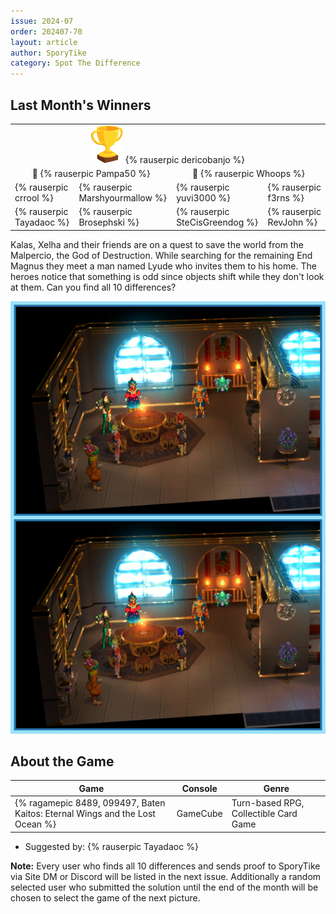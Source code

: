 ```yaml
---
issue: 2024-07
order: 202407-70
layout: article
author: SporyTike
category: Spot The Difference
---
```


## Last Month's Winners

<table><tbody>
  <tr>
    <td colspan="4" style="text-align: center; vertical-align: middle;"><div class="bingo-winner-small"><img src="../../img/trophy_small.png"/> {% rauserpic dericobanjo %}</div></td>
  </tr>
  <tr>
    <td colspan="2" style="text-align: center; vertical-align: middle;">🥈 {% rauserpic Pampa50 %}</td>
    <td colspan="2" style="text-align: center; vertical-align: middle;">🥉 {% rauserpic Whoops %}</td>
  </tr>
  <tr>
    <td>{% rauserpic crrool %}</td>
    <td>{% rauserpic Marshyourmallow %}</td>
    <td>{% rauserpic yuvi3000 %}</td>
    <td>{% rauserpic f3rns %}</td>
  </tr>
  <tr>
    <td>{% rauserpic Tayadaoc %}</td>
    <td>{% rauserpic Brosephski %}</td>
    <td>{% rauserpic SteCisGreendog %}</td>
    <td>{% rauserpic RevJohn %}</td>
  </tr>
</tbody></table>

Kalas, Xelha and their friends are on a quest to save the world from the Malpercio, the God of Destruction. While searching for the remaining End Magnus they meet a man named Lyude who invites them to his home. The heroes notice that something is odd since objects shift while they don't look at them. Can you find all 10 differences?

<p align="center">
  <img src="img/Fun/SpotTheDifference.png" />
</p>

## About the Game

| Game                                                                         | Console  | Genre                                 |
| ---------------------------------------------------------------------------- | -------- | ------------------------------------- |
| {% ragamepic 8489, 099497, Baten Kaitos: Eternal Wings and the Lost Ocean %} | GameCube | Turn-based RPG, Collectible Card Game |

* Suggested by: {% rauserpic Tayadaoc %}

**Note:** Every user who finds all 10 differences and sends proof to SporyTike via Site DM or Discord will be listed in the next issue. Additionally a random selected user who submitted the solution until the end of the month will be chosen to select the game of the next picture.
